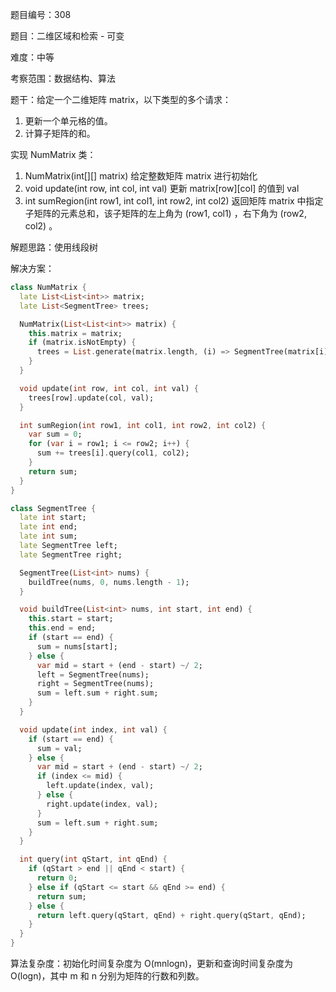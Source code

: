 题目编号：308

题目：二维区域和检索 - 可变

难度：中等

考察范围：数据结构、算法

题干：给定一个二维矩阵 matrix，以下类型的多个请求：

1. 更新一个单元格的值。
2. 计算子矩阵的和。

实现 NumMatrix 类：

1. NumMatrix(int[][] matrix) 给定整数矩阵 matrix 进行初始化
2. void update(int row, int col, int val) 更新 matrix[row][col] 的值到 val
3. int sumRegion(int row1, int col1, int row2, int col2) 返回矩阵 matrix 中指定子矩阵的元素总和，该子矩阵的左上角为 (row1, col1) ，右下角为 (row2, col2) 。

解题思路：使用线段树

解决方案：

```dart
class NumMatrix {
  late List<List<int>> matrix;
  late List<SegmentTree> trees;

  NumMatrix(List<List<int>> matrix) {
    this.matrix = matrix;
    if (matrix.isNotEmpty) {
      trees = List.generate(matrix.length, (i) => SegmentTree(matrix[i]));
    }
  }

  void update(int row, int col, int val) {
    trees[row].update(col, val);
  }

  int sumRegion(int row1, int col1, int row2, int col2) {
    var sum = 0;
    for (var i = row1; i <= row2; i++) {
      sum += trees[i].query(col1, col2);
    }
    return sum;
  }
}

class SegmentTree {
  late int start;
  late int end;
  late int sum;
  late SegmentTree left;
  late SegmentTree right;

  SegmentTree(List<int> nums) {
    buildTree(nums, 0, nums.length - 1);
  }

  void buildTree(List<int> nums, int start, int end) {
    this.start = start;
    this.end = end;
    if (start == end) {
      sum = nums[start];
    } else {
      var mid = start + (end - start) ~/ 2;
      left = SegmentTree(nums);
      right = SegmentTree(nums);
      sum = left.sum + right.sum;
    }
  }

  void update(int index, int val) {
    if (start == end) {
      sum = val;
    } else {
      var mid = start + (end - start) ~/ 2;
      if (index <= mid) {
        left.update(index, val);
      } else {
        right.update(index, val);
      }
      sum = left.sum + right.sum;
    }
  }

  int query(int qStart, int qEnd) {
    if (qStart > end || qEnd < start) {
      return 0;
    } else if (qStart <= start && qEnd >= end) {
      return sum;
    } else {
      return left.query(qStart, qEnd) + right.query(qStart, qEnd);
    }
  }
}
```

算法复杂度：初始化时间复杂度为 O(mnlogn)，更新和查询时间复杂度为 O(logn)，其中 m 和 n 分别为矩阵的行数和列数。